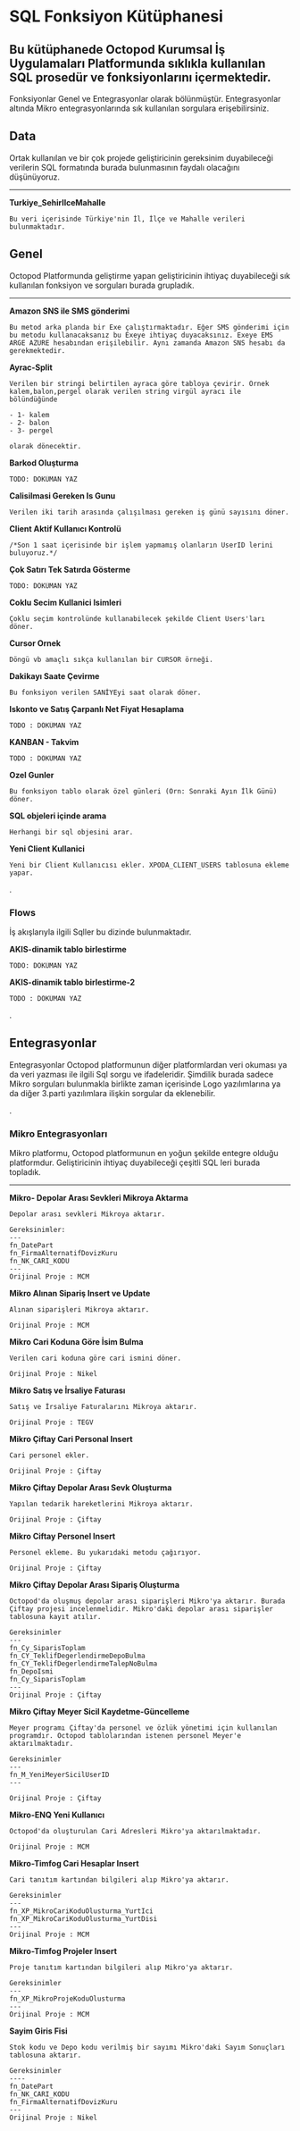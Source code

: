 # SQL Fonksiyon Kütüphanesi


Bu kütüphanede Octopod Kurumsal İş Uygulamaları Platformunda sıklıkla kullanılan SQL prosedür ve fonksiyonlarını içermektedir.
--

Fonksiyonlar Genel ve Entegrasyonlar olarak bölünmüştür. Entegrasyonlar altında Mikro entegrasyonlarında sık kullanılan sorgulara erişebilirsiniz.



## Data

Ortak kullanılan ve bir çok projede geliştiricinin gereksinim duyabileceği verilerin SQL formatında burada bulunmasının faydalı olacağını düşünüyoruz. 


---
**Turkiye_SehirIlceMahalle**

    Bu veri içerisinde Türkiye'nin İl, İlçe ve Mahalle verileri bulunmaktadır.



## Genel

Octopod Platformunda geliştirme yapan geliştiricinin ihtiyaç duyabileceği sık kullanılan fonksiyon ve sorguları burada grupladık. 

--- 

**Amazon SNS ile SMS gönderimi**

    Bu metod arka planda bir Exe çalıştırmaktadır. Eğer SMS gönderimi için bu metodu kullanacaksanız bu Exeye ihtiyaç duyacaksınız. Exeye EMS ARGE AZURE hesabından erişilebilir. Aynı zamanda Amazon SNS hesabı da gerekmektedir.

**Ayrac-Split**

    Verilen bir stringi belirtilen ayraca göre tabloya çevirir. Örnek kalem,balon,pergel olarak verilen string virgül ayracı ile bölündüğünde

    - 1- kalem
    - 2- balon
    - 3- pergel

    olarak dönecektir.


**Barkod Oluşturma**

    TODO: DÖKÜMAN YAZ

**Calisilmasi Gereken Is Gunu**

    Verilen iki tarih arasında çalışılması gereken iş günü sayısını döner.

**Client Aktif Kullanıcı Kontrolü**

    /*Son 1 saat içerisinde bir işlem yapmamış olanların UserID lerini buluyoruz.*/

**Çok Satırı Tek Satırda Gösterme**

    TODO: DÖKÜMAN YAZ

**Coklu Secim Kullanici Isimleri**

    Çoklu seçim kontrolünde kullanabilecek şekilde Client Users'ları döner.

**Cursor Ornek**

    Döngü vb amaçlı sıkça kullanılan bir CURSOR örneği.

**Dakikayı Saate Çevirme**

    Bu fonksiyon verilen SANİYEyi saat olarak döner.

**Iskonto ve Satış Çarpanlı Net Fiyat Hesaplama**

    TODO : DÖKÜMAN YAZ

**KANBAN - Takvim**

    TODO : DÖKÜMAN YAZ

**Ozel Gunler**

    Bu fonksiyon tablo olarak özel günleri (Örn: Sonraki Ayın İlk Günü) döner.

**SQL objeleri içinde arama**

    Herhangi bir sql objesini arar. 

**Yeni Client Kullanici**

    Yeni bir Client Kullanıcısı ekler. XPODA_CLIENT_USERS tablosuna ekleme yapar.

.

### Flows

İş akışlarıyla ilgili Sqller bu dizinde bulunmaktadır.

**AKIS-dinamik tablo birlestirme**

    TODO: DÖKÜMAN YAZ

**AKIS-dinamik tablo birlestirme-2**

    TODO : DÖKÜMAN YAZ


.
## Entegrasyonlar

Entegrasyonlar Octopod platformunun diğer platformlardan veri okuması ya da veri yazması ile ilgili Sql sorgu ve ifadeleridir. Şimdilik burada sadece Mikro sorguları bulunmakla birlikte zaman içerisinde Logo yazılımlarına ya da diğer 3.parti yazılımlara ilişkin sorgular da eklenebilir.

.

### Mikro Entegrasyonları

Mikro platformu, Octopod platformunun en yoğun şekilde entegre olduğu platformdur. Geliştiricinin ihtiyaç duyabileceği çeşitli SQL leri burada topladık.

--- 

**Mikro- Depolar Arası Sevkleri Mikroya Aktarma**

    Depolar arası sevkleri Mikroya aktarır. 
    
    Gereksinimler:
    ---
    fn_DatePart
    fn_FirmaAlternatifDovizKuru
    fn_NK_CARI_KODU
    ---
    Orijinal Proje : MCM

**Mikro Alınan Sipariş Insert ve Update**

    Alınan siparişleri Mikroya aktarır. 
    
    Orijinal Proje : MCM

**Mikro Cari Koduna Göre İsim Bulma**

    Verilen cari koduna göre cari ismini döner. 
    
    Orijinal Proje : Nikel

**Mikro Satış ve İrsaliye Faturası**

    Satış ve İrsaliye Faturalarını Mikroya aktarır. 
    
    Orijinal Proje : TEGV

**Mikro Çiftay Cari Personal Insert**

    Cari personel ekler. 
    
    Orijinal Proje : Çiftay

**Mikro Çiftay Depolar Arası Sevk Oluşturma**

    Yapılan tedarik hareketlerini Mikroya aktarır. 
    
    Orijinal Proje : Çiftay

**Mikro Ciftay Personel Insert**

    Personel ekleme. Bu yukarıdaki metodu çağırıyor. 
    
    Orijinal Proje : Çiftay

**Mikro Çiftay Depolar Arası Sipariş Oluşturma**

    Octopod'da oluşmuş depolar arası siparişleri Mikro'ya aktarır. Burada Çiftay projesi incelenmelidir. Mikro'daki depolar arası siparişler tablosuna kayıt atılır. 
    
    Gereksinimler
    ---
    fn_Cy_SiparisToplam
    fn_CY_TeklifDegerlendirmeDepoBulma
    fn_CY_TeklifDegerlendirmeTalepNoBulma
    fn_DepoIsmi
    fn_Cy_SiparisToplam
    ---
    Orijinal Proje : Çiftay

**Mikro Çiftay Meyer Sicil Kaydetme-Güncelleme**

    Meyer programı Çiftay'da personel ve özlük yönetimi için kullanılan programdır. Octopod tablolarından istenen personel Meyer'e aktarılmaktadır. 

    Gereksinimler
    ---
    fn_M_YeniMeyerSicilUserID
    ---

    Orijinal Proje : Çiftay

**Mikro-ENQ Yeni Kullanıcı**

    Octopod'da oluşturulan Cari Adresleri Mikro'ya aktarılmaktadır. 
    
    Orijinal Proje : MCM

**Mikro-Timfog Cari Hesaplar Insert**

    Cari tanıtım kartından bilgileri alıp Mikro'ya aktarır. 

    Gereksinimler
    ---
    fn_XP_MikroCariKoduOlusturma_YurtIci
    fn_XP_MikroCariKoduOlusturma_YurtDisi
    ---
    Orijinal Proje : MCM

**Mikro-Timfog Projeler Insert**

    Proje tanıtım kartından bilgileri alıp Mikro'ya aktarır. 

    Gereksinimler
    ---
    fn_XP_MikroProjeKoduOlusturma
    ---
    Orijinal Proje : MCM

**Sayim Giris Fisi**

    Stok kodu ve Depo kodu verilmiş bir sayımı Mikro'daki Sayım Sonuçları tablosuna aktarır.

    Gereksinimler
    ----
    fn_DatePart
    fn_NK_CARI_KODU
    fn_FirmaAlternatifDovizKuru
    ---
    Orijinal Proje : Nikel
